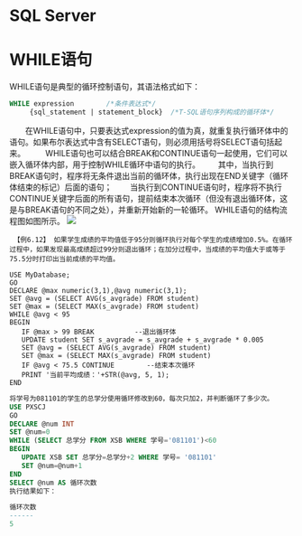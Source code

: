 # SQL Server

# WHILE语句

WHILE语句是典型的循环控制语句，其语法格式如下：

```sql
WHILE expression		/*条件表达式*/
     {sql_statement | statement_block}  /*T-SQL语句序列构成的循环体*/
```

 

　　在WHILE语句中，只要表达式expression的值为真，就重复执行循环体中的语句。如果布尔表达式中含有SELECT语句，则必须用括号将SELECT语句括起来。
　　 WHILE语句也可以结合BREAK和CONTINUE语句一起使用，它们可以嵌入循环体内部，用于控制WHILE循环中语句的执行。
　　其中，当执行到BREAK语句时，程序将无条件退出当前的循环体，执行出现在END关键字（循环体结束的标记）后面的语句；
　　当执行到CONTINUE语句时，程序将不执行CONTINUE关键字后面的所有语句，提前结束本次循环（但没有退出循环体，这是与BREAK语句的不同之处），并重新开始新的一轮循环。
WHILE语句的结构流程图如图所示。
![](https://raw.githubusercontent.com/ZanderZhao/images/master/img2019/20191120201745.png)





```
 【例6.12】 如果学生成绩的平均值低于95分则循环执行对每个学生的成绩增加0.5%。在循环过程中，如果发现最高成绩超过99分则退出循环；在加分过程中，当成绩的平均值大于或等于75.5分时打印出当前成绩的平均值。

USE MyDatabase;
GO
DECLARE @max numeric(3,1),@avg numeric(3,1);
SET @avg = (SELECT AVG(s_avgrade) FROM student)
SET @max = (SELECT MAX(s_avgrade) FROM student)
WHILE @avg < 95
BEGIN
   IF @max > 99 BREAK          --退出循环体
   UPDATE student SET s_avgrade = s_avgrade + s_avgrade * 0.005
   SET @avg = (SELECT AVG(s_avgrade) FROM student)
   SET @max = (SELECT MAX(s_avgrade) FROM student)   
   IF @avg < 75.5 CONTINUE        --结束本次循环
   PRINT '当前平均成绩：'+STR(@avg, 5, 1);  
END
```

 ```sql
 将学号为081101的学生的总学分使用循环修改到60，每次只加2，并判断循环了多少次。
USE PXSCJ
GO
DECLARE @num INT
SET @num=0
WHILE (SELECT 总学分 FROM XSB WHERE 学号='081101')<60
BEGIN
	UPDATE XSB SET 总学分=总学分+2 WHERE 学号= '081101'
	SET @num=@num+1
END
SELECT @num AS 循环次数
执行结果如下：

循环次数
------
5
 ```























